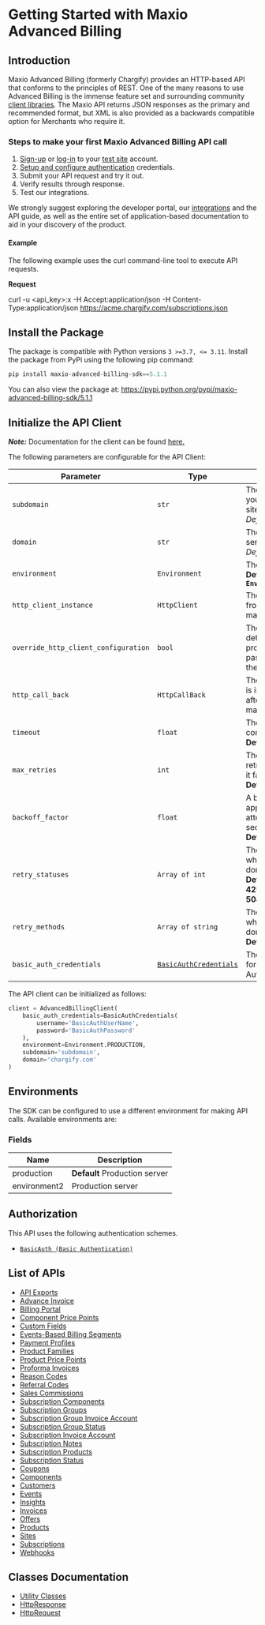 
# Getting Started with Maxio Advanced Billing

## Introduction

Maxio Advanced Billing (formerly Chargify) provides an HTTP-based API that conforms to the principles of REST.
One of the many reasons to use Advanced Billing is the immense feature set and surrounding community [client libraries](page:development-tools/client-libraries).
The Maxio API returns JSON responses as the primary and recommended format, but XML is also provided as a backwards compatible option for Merchants who require it.

### Steps to make your first Maxio Advanced Billing API call

1. [Sign-up](https://app.chargify.com/signup/maxio-billing-sandbox) or [log-in](https://app.chargify.com/login.html) to your [test site](https://maxio.zendesk.com/hc/en-us/articles/24250712113165-Testing-Overview) account.
2. [Setup and configure authentication](https://maxio.zendesk.com/hc/en-us/articles/24294819360525-API-Keys) credentials.
3. Submit your API request and try it out.
4. Verify results through response.
5. Test our integrations.

We strongly suggest exploring the developer portal, our [integrations](https://www.maxio.com/integrations) and the API guide, as well as the entire set of application-based documentation to aid in your discovery of the product.

#### Example

The following example uses the curl command-line tool to execute API requests.

**Request**

curl -u <api_key>:x -H Accept:application/json -H Content-Type:application/json https://acme.chargify.com/subscriptions.json

## Install the Package

The package is compatible with Python versions `3 >=3.7, <= 3.11`.
Install the package from PyPi using the following pip command:

```python
pip install maxio-advanced-billing-sdk==5.1.1
```

You can also view the package at:
https://pypi.python.org/pypi/maxio-advanced-billing-sdk/5.1.1

## Initialize the API Client

**_Note:_** Documentation for the client can be found [here.](https://www.github.com/maxio-com/ab-python-sdk/tree/5.1.1/doc/client.md)

The following parameters are configurable for the API Client:

| Parameter | Type | Description |
|  --- | --- | --- |
| `subdomain` | `str` | The subdomain for your Advanced Billing site.<br>*Default*: `'subdomain'` |
| `domain` | `str` | The Advanced Billing server domain.<br>*Default*: `'chargify.com'` |
| `environment` | `Environment` | The API environment. <br> **Default: `Environment.PRODUCTION`** |
| `http_client_instance` | `HttpClient` | The Http Client passed from the sdk user for making requests |
| `override_http_client_configuration` | `bool` | The value which determines to override properties of the passed Http Client from the sdk user |
| `http_call_back` | `HttpCallBack` | The callback value that is invoked before and after an HTTP call is made to an endpoint |
| `timeout` | `float` | The value to use for connection timeout. <br> **Default: 120** |
| `max_retries` | `int` | The number of times to retry an endpoint call if it fails. <br> **Default: 0** |
| `backoff_factor` | `float` | A backoff factor to apply between attempts after the second try. <br> **Default: 2** |
| `retry_statuses` | `Array of int` | The http statuses on which retry is to be done. <br> **Default: [408, 413, 429, 500, 502, 503, 504, 521, 522, 524]** |
| `retry_methods` | `Array of string` | The http methods on which retry is to be done. <br> **Default: ['GET', 'PUT']** |
| `basic_auth_credentials` | [`BasicAuthCredentials`](https://www.github.com/maxio-com/ab-python-sdk/tree/5.1.1/doc/auth/basic-authentication.md) | The credential object for Basic Authentication |

The API client can be initialized as follows:

```python
client = AdvancedBillingClient(
    basic_auth_credentials=BasicAuthCredentials(
        username='BasicAuthUserName',
        password='BasicAuthPassword'
    ),
    environment=Environment.PRODUCTION,
    subdomain='subdomain',
    domain='chargify.com'
)
```

## Environments

The SDK can be configured to use a different environment for making API calls. Available environments are:

### Fields

| Name | Description |
|  --- | --- |
| production | **Default** Production server |
| environment2 | Production server |

## Authorization

This API uses the following authentication schemes.

* [`BasicAuth (Basic Authentication)`](https://www.github.com/maxio-com/ab-python-sdk/tree/5.1.1/doc/auth/basic-authentication.md)

## List of APIs

* [API Exports](https://www.github.com/maxio-com/ab-python-sdk/tree/5.1.1/doc/controllers/api-exports.md)
* [Advance Invoice](https://www.github.com/maxio-com/ab-python-sdk/tree/5.1.1/doc/controllers/advance-invoice.md)
* [Billing Portal](https://www.github.com/maxio-com/ab-python-sdk/tree/5.1.1/doc/controllers/billing-portal.md)
* [Component Price Points](https://www.github.com/maxio-com/ab-python-sdk/tree/5.1.1/doc/controllers/component-price-points.md)
* [Custom Fields](https://www.github.com/maxio-com/ab-python-sdk/tree/5.1.1/doc/controllers/custom-fields.md)
* [Events-Based Billing Segments](https://www.github.com/maxio-com/ab-python-sdk/tree/5.1.1/doc/controllers/events-based-billing-segments.md)
* [Payment Profiles](https://www.github.com/maxio-com/ab-python-sdk/tree/5.1.1/doc/controllers/payment-profiles.md)
* [Product Families](https://www.github.com/maxio-com/ab-python-sdk/tree/5.1.1/doc/controllers/product-families.md)
* [Product Price Points](https://www.github.com/maxio-com/ab-python-sdk/tree/5.1.1/doc/controllers/product-price-points.md)
* [Proforma Invoices](https://www.github.com/maxio-com/ab-python-sdk/tree/5.1.1/doc/controllers/proforma-invoices.md)
* [Reason Codes](https://www.github.com/maxio-com/ab-python-sdk/tree/5.1.1/doc/controllers/reason-codes.md)
* [Referral Codes](https://www.github.com/maxio-com/ab-python-sdk/tree/5.1.1/doc/controllers/referral-codes.md)
* [Sales Commissions](https://www.github.com/maxio-com/ab-python-sdk/tree/5.1.1/doc/controllers/sales-commissions.md)
* [Subscription Components](https://www.github.com/maxio-com/ab-python-sdk/tree/5.1.1/doc/controllers/subscription-components.md)
* [Subscription Groups](https://www.github.com/maxio-com/ab-python-sdk/tree/5.1.1/doc/controllers/subscription-groups.md)
* [Subscription Group Invoice Account](https://www.github.com/maxio-com/ab-python-sdk/tree/5.1.1/doc/controllers/subscription-group-invoice-account.md)
* [Subscription Group Status](https://www.github.com/maxio-com/ab-python-sdk/tree/5.1.1/doc/controllers/subscription-group-status.md)
* [Subscription Invoice Account](https://www.github.com/maxio-com/ab-python-sdk/tree/5.1.1/doc/controllers/subscription-invoice-account.md)
* [Subscription Notes](https://www.github.com/maxio-com/ab-python-sdk/tree/5.1.1/doc/controllers/subscription-notes.md)
* [Subscription Products](https://www.github.com/maxio-com/ab-python-sdk/tree/5.1.1/doc/controllers/subscription-products.md)
* [Subscription Status](https://www.github.com/maxio-com/ab-python-sdk/tree/5.1.1/doc/controllers/subscription-status.md)
* [Coupons](https://www.github.com/maxio-com/ab-python-sdk/tree/5.1.1/doc/controllers/coupons.md)
* [Components](https://www.github.com/maxio-com/ab-python-sdk/tree/5.1.1/doc/controllers/components.md)
* [Customers](https://www.github.com/maxio-com/ab-python-sdk/tree/5.1.1/doc/controllers/customers.md)
* [Events](https://www.github.com/maxio-com/ab-python-sdk/tree/5.1.1/doc/controllers/events.md)
* [Insights](https://www.github.com/maxio-com/ab-python-sdk/tree/5.1.1/doc/controllers/insights.md)
* [Invoices](https://www.github.com/maxio-com/ab-python-sdk/tree/5.1.1/doc/controllers/invoices.md)
* [Offers](https://www.github.com/maxio-com/ab-python-sdk/tree/5.1.1/doc/controllers/offers.md)
* [Products](https://www.github.com/maxio-com/ab-python-sdk/tree/5.1.1/doc/controllers/products.md)
* [Sites](https://www.github.com/maxio-com/ab-python-sdk/tree/5.1.1/doc/controllers/sites.md)
* [Subscriptions](https://www.github.com/maxio-com/ab-python-sdk/tree/5.1.1/doc/controllers/subscriptions.md)
* [Webhooks](https://www.github.com/maxio-com/ab-python-sdk/tree/5.1.1/doc/controllers/webhooks.md)

## Classes Documentation

* [Utility Classes](https://www.github.com/maxio-com/ab-python-sdk/tree/5.1.1/doc/utility-classes.md)
* [HttpResponse](https://www.github.com/maxio-com/ab-python-sdk/tree/5.1.1/doc/http-response.md)
* [HttpRequest](https://www.github.com/maxio-com/ab-python-sdk/tree/5.1.1/doc/http-request.md)

